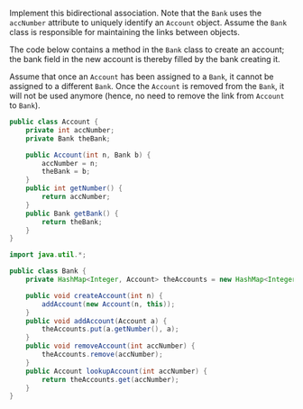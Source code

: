 <panel header="{{ icon_Q_A }} Bidirectional association between `Bank` and `Account`">
<question has-input="true">

Implement this bidirectional association.  Note that the `Bank` uses the `accNumber` attribute to uniquely identify an `Account` object. Assume the `Bank` class is responsible for maintaining the links between objects.

<pic src="{{baseUrl}}/errorHandling/defensiveProgramming/referentialIntegrity/images/bankAccount.jpg" height="60" />
<p/>

<div slot="answer">

The code below contains a method in the `Bank` class to create an account; the bank field in the new account is thereby filled by the bank creating it.

Assume that once an `Account` has been assigned to a `Bank`, it cannot be assigned to a different `Bank`. Once the `Account` is removed from the `Bank`, it will not be used anymore (hence, no need to remove the link from `Account` to `Bank`).

```java
public class Account {
    private int accNumber;
    private Bank theBank;

    public Account(int n, Bank b) {
        accNumber = n;
        theBank = b;
    }
    public int getNumber() {
        return accNumber;
    }
    public Bank getBank() {
        return theBank;
    }
}
```

```java
import java.util.*;

public class Bank {
    private HashMap<Integer, Account> theAccounts = new HashMap<Integer, Account>();

    public void createAccount(int n) {
        addAccount(new Account(n, this));
    }
    public void addAccount(Account a) {
        theAccounts.put(a.getNumber(), a);
    }
    public void removeAccount(int accNumber) {
        theAccounts.remove(accNumber);
    }
    public Account lookupAccount(int accNumber) {
        return theAccounts.get(accNumber);
    }
}
```

</div>
</question>
</panel>
